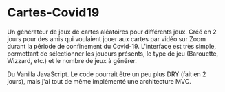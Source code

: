 # Cartes-Covid19
Un générateur de jeux de cartes aléatoires pour différents jeux. Créé en 2 jours pour des amis qui voulaient jouer aux cartes par vidéo sur Zoom durant la période de confinement du Covid-19. L'interface est très simple, permettant de sélectionner les joueurs présents, le type de jeu (Barouette, Wizzard, etc.) et le nombre de jeux à générer.

Du Vanilla JavaScript. Le code pourrait être un peu plus DRY (fait en 2 jours), mais j'ai tout de même implémenté une architecture MVC.
